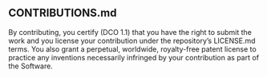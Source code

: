 ## CONTRIBUTIONS.md

By contributing, you certify (DCO 1.1) that you have the right to submit the work
and you license your contribution under the repository’s LICENSE.md terms.
You also grant a perpetual, worldwide, royalty-free patent license to practice
any inventions necessarily infringed by your contribution as part of the Software.
